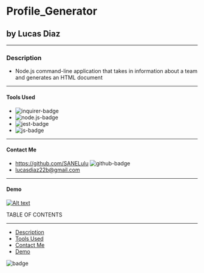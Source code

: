 # Profile_Generator
## by Lucas Diaz
__________________________________________________________
### Description
* Node.js command-line application that takes in information about a team and generates an HTML document
__________________________________________________________
#### Tools Used
* <img src='https://img.shields.io/badge/inquirer-orange' alt="inquirer-badge">
* <img src='https://img.shields.io/badge/node.js-green' alt="node.js-badge">
* <img src='https://img.shields.io/badge/jest-blue' alt="jest-badge">
* <img src='https://img.shields.io/badge/js-yellow' alt="js-badge">
__________________________________________________________
#### Contact Me 
* https://github.com/SANELulu <img src='https://img.shields.io/badge/github-SANELulu-orange' alt="github-badge">
* lucasdiaz22b@gmail.com
__________________________________________________________
#### Demo
[![Alt text](https://img.youtube.com/vi/https://www.youtube.com/watch?v=wWKaquDuT_E&ab_channel=LucasDiaz/0.jpg)](https://www.youtube.com/watch?v=wWKaquDuT_E&ab_channel=LucasDiaz)



TABLE OF CONTENTS 
__________________________________________________________
* [Description](#description)
* [Tools Used](#tools-used)
* [Contact Me](#contact-Me)
* [Demo](#demo)






<img src='https://img.shields.io/github/last-commit/SANELulu/Profile_Generator?style=plastic' alt="badge">
